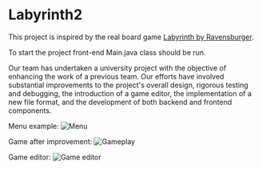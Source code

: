 # Labyrinth2
This project is inspired by the real board game [Labyrinth by Ravensburger](https://en.wikipedia.org/wiki/Labyrinth_(board_game)).

To start the project front-end Main.java class should be run. 

Our team has undertaken a university project with the objective of enhancing the work of a previous team. Our efforts have involved substantial improvements to the project's overall design, rigorous testing and debugging, the introduction of a game editor, the implementation of a new file format, and the development of both backend and frontend components.

Menu example:
![Menu](UI.gif)

Game after improvement:
![Gameplay](New%20Game.gif)

Game editor:
![Game editor](Game%20Editor.gif)
